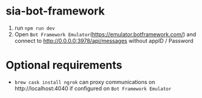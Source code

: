 sia-bot-framework
=================


1. run `npm run dev`
2. Open `Bot Framework Emulator`(https://emulator.botframework.com/)  and connect to http://0.0.0.0:3978/api/messages without appID / Password

# Optional requirements

- `brew cask install ngrok` can proxy communications on http://localhost:4040 if configured on `Bot Framework Emulator`
